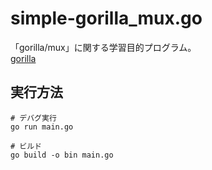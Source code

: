 # simple-gorilla_mux.go

「gorilla/mux」に関する学習目的プログラム。  
[gorilla](https://github.com/gorilla/mux)  

## 実行方法

```shell
# デバグ実行
go run main.go

# ビルド
go build -o bin main.go
```

